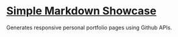 # [Simple Markdown Showcase](https://ms-jpq.github.io/simple-markdown-showcase)

Generates responsive personal portfolio pages using Github APIs.

